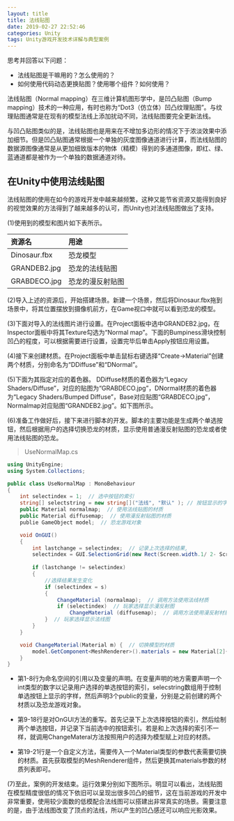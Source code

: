 ```yaml
---
layout: title
title: 法线贴图
date: 2019-02-27 22:52:46
categories: Unity
tags: Unity游戏开发技术详解与典型案例
---
```

思考并回答以下问题：
* 法线贴图是干嘛用的？怎么使用的？
* 如何使用代码动态更换贴图？使用哪个组件？如何使用？

<!--more-->

法线贴图（Normal mapping）在三维计算机图形学中，是凹凸贴图（Bump mapping）技术的一种应用，有时也称为“Dot3（仿立体）凹凸纹理贴图”。与纹理贴图通常是在现有的模型法线上添加扰动不同，法线贴图要完全更新法线。

与凹凸贴图类似的是，法线贴图也是用来在不增加多边形的情况下于浓淡效果中添加细节。但是凹凸贴图通常根据一个单独的灰度图像通道进行计算，而法线贴图的数据源图像通常是从更加细致版本的物体（精模）得到的多通道图像，即红、绿、蓝通道都是被作为一个单独的数据通道对待。

## 在Unity中使用法线贴图

法线贴图的使用在如今的游戏开发中越来越频繁，这种又能节省资源又能得到良好的视觉效果的方法得到了越来越多的认可，而Unity也对法线贴图做出了支持。

(1)使用到的模型和图片如下表所示。

| 资源名  | 用途  |
| :------------ | :------------ |
| Dinosaur.fbx  | 恐龙模型  |
| GRANDEB2.jpg  | 恐龙的法线贴图  |
| GRABDECO.jpg  | 恐龙的漫反射贴图  |

(2)导入上述的资源后，开始搭建场景。新建一个场景，然后将Dinosaur.fbx拖到场景中，将其位置摆放到摄像机前方，在Game视口中就可以看到恐龙的模型。

(3)下面对导入的法线图片进行设置。在Project面板中选中GRANDEB2.jpg，在Inspector面板中将其Texture勾选为“Normal map”。下面的Bumpiness滑块控制凹凸的程度，可以根据需要进行设置，设置完毕后单击Apply按钮应用设置。

(4)接下来创建材质。在Project面板中单击鼠标右键选择“Create->Material”创建两个材质，分别命名为“DDiffuse”和“DNormal”。

(5)下面为其指定对应的着色器。 DDiffuse材质的着色器为“Legacy Shaders/Diffuse”，对应的贴图为“GRABDECO.jpg”，DNormal材质的着色器为“Legacy Shaders/Bumped Diffuse”，Base对应贴图“GRABDECO.jpg”，Normalmap对应贴图“GRANDEB2.jpg”。如下图所示。

(6)准备工作做好后，接下来进行脚本的开发。脚本的主要功能是生成两个单选按钮，然后根据用户的选择切换恐龙的材质，显示使用普通漫反射贴图的恐龙或者使用法线贴图的恐龙。

> UseNormalMap.cs

```cs
using UnityEngine;
using System.Collections;

public class UseNormalMap : MonoBehaviour 
{
    int selectindex = 1;  // 选中按钮的索引
    string[] selectstring = new string[]("法线", "默认" ); // 按钮显示的字样,
    public Material normalmap;  // 使用法线贴图的材质
    public Material diffusemap;  // 使用漫反射贴图的材质
    publie GameObject model;  // 恐龙游戏对象

    void OnGUI() 
    {
        int lastchange = selectindex;  // 记录上次选择的结果,
        selectindex = GUI.SelectionGrid(new Rect(Screen.width.1/ 2- Screen.width 1/6, 0, Screen.width*1/3, Screen.height*1/ 15), selectindex, selectstring, 2);// 创建单选按钮组
        
        if (lastchange != selectindex) 
        {
            //选择结果发生变化
            if (selectindex = s)
            {
                ChangeMaterial (normalmap);  // 调用方法使用法线材质
                if (selectindex)  // 玩家选择显示漫反射图
                    ChangeMaterial (diffusemap);  // 调用方法使用漫反射材质
            }  // 玩家选择显示法线图
        }
    }

    void ChangeMaterial(Material m) {  // 切换模型的材质
        model.GetComponent<MeshRenderer>().materials = new Material[2]{m, m};
    }
}
```

* 第1-8行为命名空间的引用以及变量的声明。在变量声明的地方需要声明一个int类型的数字以记录用户选择的单选按钮的索引，selecstring数组用于控制单选按钮上显示的字样，然后声明3个public的变量，分别是之前创建的两个材质以及恐龙游戏对象。

* 第9-18行是对OnGUI方法的重写。首先记录下上次选择按钮的索引，然后绘制两个单选按钮，并记录下当前选中的按钮索引。若是和上次选择的索引不一样，就调用ChangeMateral方法按照用户的选择为模型赋上对应的材质。

* 第19-21行是一个自定义方法，需要传入一个Material类型的参数代表需要切换的材质。首先获取模型的MeshRenderer组件，然后更换其materials参数的材质列表即可。

(7)至此，案例的开发结束。运行效果分别如下图所示。明显可以看出，法线贴图在模型精度很低的情况下依旧可以呈现出很多凹凸的细节，这在当前游戏的开发中非常重要，使用较少面数的低模配合法线图可以搭建出非常真实的场景。需要注意的是，由于法线图改变了顶点的法线，所以产生的凹凸感还可以响应光影效果。